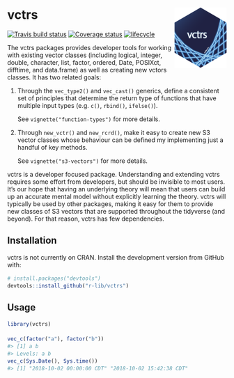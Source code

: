 
<!-- README.md is generated from README.Rmd. Please edit that file -->

# vctrs <img src="man/figures/logo.png" align="right" width=120 height=139 alt="" />

[![Travis build
status](https://travis-ci.org/r-lib/vctrs.svg?branch=master)](https://travis-ci.org/r-lib/vctrs)
[![Coverage
status](https://codecov.io/gh/r-lib/vctrs/branch/master/graph/badge.svg)](https://codecov.io/github/r-lib/vctrs?branch=master)
[![lifecycle](https://img.shields.io/badge/lifecycle-experimental-orange.svg)](https://www.tidyverse.org/lifecycle/#experimental)

The vctrs packages provides developer tools for working with existing
vector classes (including logical, integer, double, character, list,
factor, ordered, Date, POSIXct, difftime, and data.frame) as well as
creating new vctors classes. It has two related goals:

1.  Through the `vec_type2()` and `vec_cast()` generics, define a
    consistent set of principles that determine the return type of
    functions that have multiple input types (e.g. `c()`, `rbind()`,
    `ifelse()`).
    
    See `vignette("function-types")` for more details.

2.  Through `new_vctr()` and `new_rcrd()`, make it easy to create new S3
    vector classes whose behaviour can be defined my implementing just a
    handful of key methods.
    
    See `vignette("s3-vectors")` for more details.

vctrs is a developer focused package. Understanding and extending vctrs
requires some effort from developers, but should be invisible to most
users. It’s our hope that having an underlying theory will mean that
users can build up an accurate mental model without explicitly learning
the theory. vctrs will typically be used by other packages, making it
easy for them to provide new classes of S3 vectors that are supported
throughout the tidyverse (and beyond). For that reason, vctrs has few
dependencies.

## Installation

vctrs is not currently on CRAN. Install the development version from
GitHub with:

``` r
# install.packages("devtools")
devtools::install_github("r-lib/vctrs")
```

## Usage

``` r
library(vctrs)

vec_c(factor("a"), factor("b"))
#> [1] a b
#> Levels: a b
vec_c(Sys.Date(), Sys.time())
#> [1] "2018-10-02 00:00:00 CDT" "2018-10-02 15:42:38 CDT"
```

